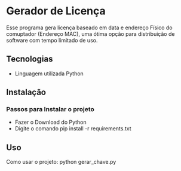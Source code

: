 # Gerador de Licença 
Esse programa gera licença baseado em data e endereço Físico do comuptador (Endereço MAC), uma ótima opção para distribuição de software com tempo limitado de uso.

## Tecnologias 

* Linguagem utilizada Python

## Instalação

### Passos para Instalar o projeto

* Fazer o Download do Python
* Digite o comando pip install -r requirements.txt


## Uso

Como usar o projeto:
python gerar_chave.py